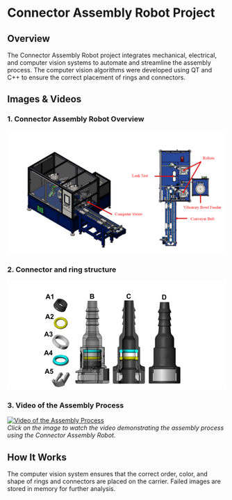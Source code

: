 # Connector Assembly Robot Project

## Overview
The Connector Assembly Robot project integrates mechanical, electrical, and computer vision systems to automate and streamline the assembly process. The computer vision algorithms were developed using QT and C++ to ensure the correct placement of rings and connectors.

## Images & Videos

### 1. Connector Assembly Robot Overview
![Connector Assembly Robot Overview](assembly.png)

### 2. Connector and ring structure
![Connector and ring structure](connector.png)


### 3. Video of the Assembly Process
[![Video of the Assembly Process](video_thumbnail.jpg)](https://youtu.be/jztiVvjA_ks?si=YI1LxK6lXZdeRNa_)  
*Click on the image to watch the video demonstrating the assembly process using the Connector Assembly Robot.*

## How It Works
The computer vision system ensures that the correct order, color, and shape of rings and connectors are placed on the carrier. Failed images are stored in memory for further analysis.

